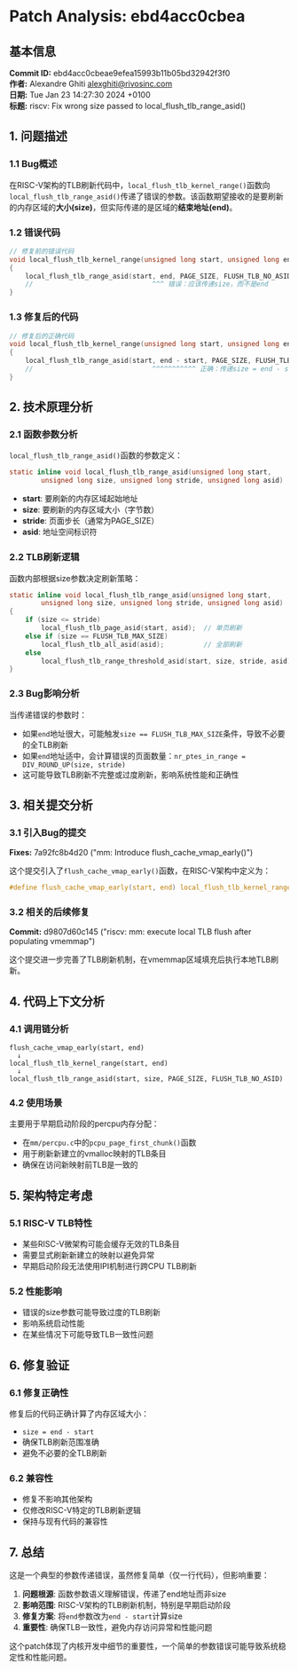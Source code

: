# Patch Analysis: ebd4acc0cbea

## 基本信息

**Commit ID:** ebd4acc0cbeae9efea15993b11b05bd32942f3f0  
**作者:** Alexandre Ghiti <alexghiti@rivosinc.com>  
**日期:** Tue Jan 23 14:27:30 2024 +0100  
**标题:** riscv: Fix wrong size passed to local_flush_tlb_range_asid()  

## 1. 问题描述

### 1.1 Bug概述

在RISC-V架构的TLB刷新代码中，`local_flush_tlb_kernel_range()`函数向`local_flush_tlb_range_asid()`传递了错误的参数。该函数期望接收的是要刷新的内存区域的**大小(size)**，但实际传递的是区域的**结束地址(end)**。

### 1.2 错误代码

```c
// 修复前的错误代码
void local_flush_tlb_kernel_range(unsigned long start, unsigned long end)
{
    local_flush_tlb_range_asid(start, end, PAGE_SIZE, FLUSH_TLB_NO_ASID);
    //                              ^^^ 错误：应该传递size，而不是end
}
```

### 1.3 修复后的代码

```c
// 修复后的正确代码
void local_flush_tlb_kernel_range(unsigned long start, unsigned long end)
{
    local_flush_tlb_range_asid(start, end - start, PAGE_SIZE, FLUSH_TLB_NO_ASID);
    //                              ^^^^^^^^^^^ 正确：传递size = end - start
}
```

## 2. 技术原理分析

### 2.1 函数参数分析

`local_flush_tlb_range_asid()`函数的参数定义：
```c
static inline void local_flush_tlb_range_asid(unsigned long start,
        unsigned long size, unsigned long stride, unsigned long asid)
```

- **start**: 要刷新的内存区域起始地址
- **size**: 要刷新的内存区域大小（字节数）
- **stride**: 页面步长（通常为PAGE_SIZE）
- **asid**: 地址空间标识符

### 2.2 TLB刷新逻辑

函数内部根据size参数决定刷新策略：

```c
static inline void local_flush_tlb_range_asid(unsigned long start,
        unsigned long size, unsigned long stride, unsigned long asid)
{
    if (size <= stride)
        local_flush_tlb_page_asid(start, asid);  // 单页刷新
    else if (size == FLUSH_TLB_MAX_SIZE)
        local_flush_tlb_all_asid(asid);          // 全部刷新
    else
        local_flush_tlb_range_threshold_asid(start, size, stride, asid); // 范围刷新
}
```

### 2.3 Bug影响分析

当传递错误的参数时：
- 如果`end`地址很大，可能触发`size == FLUSH_TLB_MAX_SIZE`条件，导致不必要的全TLB刷新
- 如果`end`地址适中，会计算错误的页面数量：`nr_ptes_in_range = DIV_ROUND_UP(size, stride)`
- 这可能导致TLB刷新不完整或过度刷新，影响系统性能和正确性

## 3. 相关提交分析

### 3.1 引入Bug的提交

**Fixes:** 7a92fc8b4d20 ("mm: Introduce flush_cache_vmap_early()")

这个提交引入了`flush_cache_vmap_early()`函数，在RISC-V架构中定义为：
```c
#define flush_cache_vmap_early(start, end) local_flush_tlb_kernel_range(start, end)
```

### 3.2 相关的后续修复

**Commit:** d9807d60c145 ("riscv: mm: execute local TLB flush after populating vmemmap")

这个提交进一步完善了TLB刷新机制，在vmemmap区域填充后执行本地TLB刷新。

## 4. 代码上下文分析

### 4.1 调用链分析

```
flush_cache_vmap_early(start, end)
  ↓
local_flush_tlb_kernel_range(start, end)
  ↓
local_flush_tlb_range_asid(start, size, PAGE_SIZE, FLUSH_TLB_NO_ASID)
```

### 4.2 使用场景

主要用于早期启动阶段的percpu内存分配：
- 在`mm/percpu.c`中的`pcpu_page_first_chunk()`函数
- 用于刷新新建立的vmalloc映射的TLB条目
- 确保在访问新映射前TLB是一致的

## 5. 架构特定考虑

### 5.1 RISC-V TLB特性

- 某些RISC-V微架构可能会缓存无效的TLB条目
- 需要显式刷新新建立的映射以避免异常
- 早期启动阶段无法使用IPI机制进行跨CPU TLB刷新

### 5.2 性能影响

- 错误的size参数可能导致过度的TLB刷新
- 影响系统启动性能
- 在某些情况下可能导致TLB一致性问题

## 6. 修复验证

### 6.1 修复正确性

修复后的代码正确计算了内存区域大小：
- `size = end - start`
- 确保TLB刷新范围准确
- 避免不必要的全TLB刷新

### 6.2 兼容性

- 修复不影响其他架构
- 仅修改RISC-V特定的TLB刷新逻辑
- 保持与现有代码的兼容性

## 7. 总结

这是一个典型的参数传递错误，虽然修复简单（仅一行代码），但影响重要：

1. **问题根源**: 函数参数语义理解错误，传递了end地址而非size
2. **影响范围**: RISC-V架构的TLB刷新机制，特别是早期启动阶段
3. **修复方案**: 将`end`参数改为`end - start`计算size
4. **重要性**: 确保TLB一致性，避免内存访问异常和性能问题

这个patch体现了内核开发中细节的重要性，一个简单的参数错误可能导致系统稳定性和性能问题。